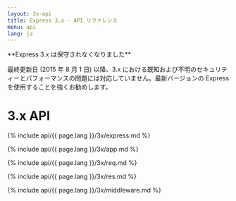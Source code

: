 ```yaml
---
layout: 3x-api
title: Express 3.x - API リファレンス
menu: api
lang: ja
---
```

<div id="api-doc" markdown="1">

  <div class="doc-box doc-warn" markdown="1">
  **Express 3.x は保守されなくなりました**

  最終更新日 (2015 年 8 月 1 日) 以降、3.x における既知および不明のセキュリティーとパフォーマンスの問題には対応していません。最新バージョンの Express を使用することを強くお勧めします。
  </div>

  <h1>3.x API</h1>

  <a id='express' class='h2'></a>
  {% include api/{{ page.lang }}/3x/express.md %}

  <a id='application' class='h2'></a>
  {% include api/{{ page.lang }}/3x/app.md %}

  <a id='request' class='h2'></a>
  {% include api/{{ page.lang }}/3x/req.md %}

  <a id='response' class='h2'></a>
  {% include api/{{ page.lang }}/3x/res.md %}

  <a id='middleware' class='h2'></a>
  {% include api/{{ page.lang }}/3x/middleware.md %}

</div>
